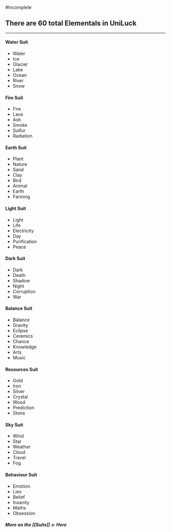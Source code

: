 #Incomplete 

## There are 60 total Elementals in UniLuck
___

#### Water Suit
- Water
- Ice
- Glacier
- Lake
- Ocean
- River
- Snow

#### Fire Suit
- Fire
- Lava
- Ash
- Smoke
- Sulfur
- Radiation

#### Earth Suit
- Plant
- Nature
- Sand
- Clay
- Bird
- Animal
- Earth
- Farming

#### Light Suit
- Light
- Life
- Electricity
- Day
- Purification
- Peace

#### Dark Suit
- Dark
- Death
- Shadow
- Night
- Corruption
- War

#### Balance Suit 
- Balance
- Gravity
- Eclipse
- Ceremics
- Chance
- Knowledge
- Arts
- Music

#### Resources Suit
- Gold
- Iron
- Silver
- Crystal
- Wood
- Prediction
- Stone

#### Sky Suit
- Wind
- Star
- Weather
- Cloud
- Travel
- Fog

#### Behaviour Suit
- Emotion
- Lies
- Belief
- Insanity
- Maths
- Obsession


##### More on the [[Suits]] <- Here

